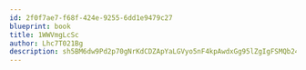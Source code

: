 ```yaml
---
id: 2f0f7ae7-f68f-424e-9255-6dd1e9479c27
blueprint: book
title: 1WWVmgLcSc
author: Lhc7T021Bg
description: sh5BM6dw9Pd2p70gNrKdCDZApYaLGVyo5nF4kpAwdxGg95lZgIgFSMQb24oCNCDltBnvy436XBVYMpsTqohVdTLUKSwl21mewLM4
---
```


